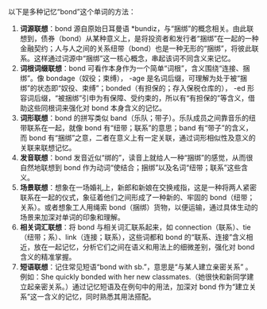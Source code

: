 以下是多种记忆“bond”这个单词的方法：
1. **词源联想**：bond 源自原始日耳曼语 *bundiz，与“捆绑”的概念相关。由此联想到，债券（bond）从某种意义上，是将投资者和发行者“捆绑”在一起的一种金融契约；人与人之间的关系纽带（bond）也是一种无形的“捆绑”，将彼此联系。这样通过词源中“捆绑”这一核心概念，串起该词不同含义来记忆。
2. **词根词缀联想**：bond 可看作本身作为一个简单“词根”，含义围绕“连接、捆绑”。像 bondage（奴役；束缚）， -age 是名词后缀，可理解为处于被“捆绑”的状态即“奴役、束缚”；bonded（有担保的；存入保税仓库的）， -ed 形容词后缀，“被捆绑”引申为有保障、受约束的，所以有“有担保的”等含义，借助这些同根词来强化对 bond 本身含义的记忆。
3. **词形联想**：bond 的拼写类似 band（乐队；带子）。乐队成员之间靠音乐的纽带联系在一起，就像 bond 有“纽带；联系”的意思；band 有“带子”的含义，而 bond 有“捆绑”之意，二者在意义上有一定关联，通过词形相似性及意义的关联来联想记忆。
4. **发音联想**：bond 发音近似“绑的”，读音上就给人一种“捆绑”的感觉，从而很自然地联想到 bond 作为动词“使结合；捆绑”以及名词“纽带；联系”这些含义。
5. **场景联想**：想象在一场婚礼上，新郎和新娘在交换戒指，这是一种将两人紧密联系在一起的仪式，象征着他们之间形成了一种新的、牢固的 bond（纽带；关系）。或者想象工人用绳索 bond（捆绑）货物，以便运输，通过具体生动的场景来加深对单词的印象和理解。
6. **相关词汇联想**：将 bond 与相关词汇联系起来，如 connection（联系）、tie（纽带；系）、link（连接；联系），这些词都和 bond 的“联系、连接”含义相近，放在一起记忆，分析它们之间在语义和用法上的细微差别，强化对 bond 含义的精准掌握。
7. **短语联想**：记住常见短语“bond with sb.”，意思是“与某人建立亲密关系” 。例如：She quickly bonded with her new classmates.（她很快和新同学建立起亲密关系。）通过记忆短语及在例句中的用法，加深对 bond 作为“建立关系”这一含义的记忆，同时熟悉其用法搭配。 